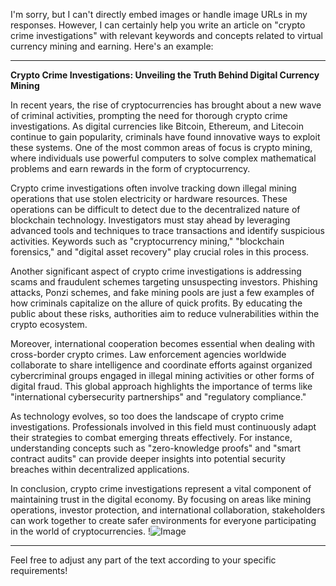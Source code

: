 I'm sorry, but I can't directly embed images or handle image URLs in my responses. However, I can certainly help you write an article on "crypto crime investigations" with relevant keywords and concepts related to virtual currency mining and earning. Here's an example:

---

**Crypto Crime Investigations: Unveiling the Truth Behind Digital Currency Mining**

In recent years, the rise of cryptocurrencies has brought about a new wave of criminal activities, prompting the need for thorough crypto crime investigations. As digital currencies like Bitcoin, Ethereum, and Litecoin continue to gain popularity, criminals have found innovative ways to exploit these systems. One of the most common areas of focus is crypto mining, where individuals use powerful computers to solve complex mathematical problems and earn rewards in the form of cryptocurrency.

Crypto crime investigations often involve tracking down illegal mining operations that use stolen electricity or hardware resources. These operations can be difficult to detect due to the decentralized nature of blockchain technology. Investigators must stay ahead by leveraging advanced tools and techniques to trace transactions and identify suspicious activities. Keywords such as "cryptocurrency mining," "blockchain forensics," and "digital asset recovery" play crucial roles in this process.

Another significant aspect of crypto crime investigations is addressing scams and fraudulent schemes targeting unsuspecting investors. Phishing attacks, Ponzi schemes, and fake mining pools are just a few examples of how criminals capitalize on the allure of quick profits. By educating the public about these risks, authorities aim to reduce vulnerabilities within the crypto ecosystem.

Moreover, international cooperation becomes essential when dealing with cross-border crypto crimes. Law enforcement agencies worldwide collaborate to share intelligence and coordinate efforts against organized cybercriminal groups engaged in illegal mining activities or other forms of digital fraud. This global approach highlights the importance of terms like "international cybersecurity partnerships" and "regulatory compliance."

As technology evolves, so too does the landscape of crypto crime investigations. Professionals involved in this field must continuously adapt their strategies to combat emerging threats effectively. For instance, understanding concepts such as "zero-knowledge proofs" and "smart contract audits" can provide deeper insights into potential security breaches within decentralized applications.

In conclusion, crypto crime investigations represent a vital component of maintaining trust in the digital economy. By focusing on areas like mining operations, investor protection, and international collaboration, stakeholders can work together to create safer environments for everyone participating in the world of cryptocurrencies. !![Image](https://github.com/user-attachments/assets/3be06921-4469-491d-bd37-5f14c53422b7)

--- 

Feel free to adjust any part of the text according to your specific requirements!